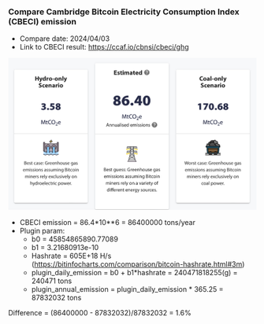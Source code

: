 ### Compare Cambridge Bitcoin Electricity Consumption Index (CBECI) emission

- Compare date: 2024/04/03
- Link to CBECI result: https://ccaf.io/cbnsi/cbeci/ghg

![CBECI bitcoin emission](img/CBECI_bitcoin_emission.png)

- CBECI emission = 86.4*10**6 = 86400000 tons/year
- Plugin param:
  + b0 = 45854865890.77089
  + b1 = 3.21680913e-10
  + Hashrate = 605E+18 H/s (https://bitinfocharts.com/comparison/bitcoin-hashrate.html#3m)
  + plugin_daily_emission = b0 + b1*hashrate = 240471818255(g) = 240471 tons
  + plugin_annual_emission = plugin_daily_emission * 365.25 = 87832032 tons

Difference = (86400000 - 87832032)/87832032 = 1.6%


